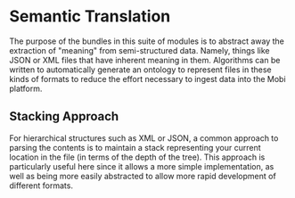 # Semantic Translation
The purpose of the bundles in this suite of modules is to abstract away the
extraction of "meaning" from semi-structured data.  Namely, things like
JSON or XML files that have inherent meaning in them.  Algorithms can
be written to automatically generate an ontology to represent files in these
kinds of formats to reduce the effort necessary to ingest data into the
Mobi platform.

## Stacking Approach
For hierarchical structures such as XML or JSON, a common approach to
parsing the contents is to maintain a stack representing your current 
location in the file (in terms of the depth of the tree).  This approach
is particularly useful here since it allows a more simple implementation,
as well as being more easily abstracted to allow more rapid development
of different formats.

 